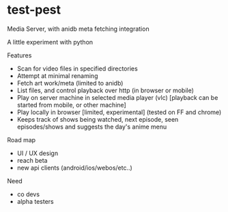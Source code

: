 # test-pest
Media Server, with anidb meta fetching integration

A little experiment with python

Features
- Scan for video files in specified directories
- Attempt at minimal renaming
- Fetch art work/meta (limited to anidb)
- List files, and control playback over http (in browser or mobile)
- Play on server machine in selected media player (vlc) [playback can be started from mobile, or other machine]
- Play locally in browser [limited, experimental] (tested on FF and chrome)
- Keeps track of shows being watched, next episode, seen episodes/shows and suggests the day's anime menu

Road map
- UI / UX design
- reach beta
- new api clients (android/ios/webos/etc..)

Need
- co devs
- alpha testers
